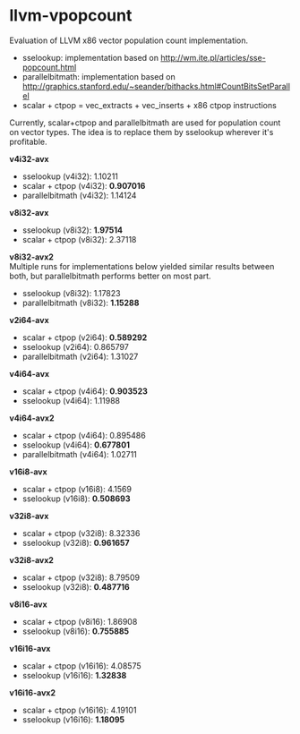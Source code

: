 # llvm-vpopcount
Evaluation of LLVM x86 vector population count implementation.  

+ sselookup: implementation based on http://wm.ite.pl/articles/sse-popcount.html
+ parallelbitmath: implementation based on http://graphics.stanford.edu/~seander/bithacks.html#CountBitsSetParallel
+ scalar + ctpop = vec_extracts + vec_inserts + x86 ctpop instructions

Currently, scalar+ctpop and parallelbitmath are used for population count on vector types. The idea is to replace them by sselookup wherever it's profitable.

**v4i32-avx**  
+ sselookup (v4i32): 1.10211  
+ scalar + ctpop (v4i32): **0.907016**
+ parallelbitmath (v4i32): 1.14124

**v8i32-avx**
+ sselookup (v8i32): **1.97514**
+ scalar + ctpop (v8i32): 2.37118

**v8i32-avx2**  
Multiple runs for implementations below yielded similar results between both, but parallelbitmath performs better on most part. 
+ sselookup (v8i32): 1.17823
+ parallelbitmath (v8i32): **1.15288**

**v2i64-avx**
+ scalar + ctpop (v2i64): **0.589292**
+ sselookup (v2i64): 0.865797
+ parallelbitmath (v2i64): 1.31027

**v4i64-avx**
+ scalar + ctpop (v4i64): **0.903523**
+ sselookup (v4i64): 1.11988

**v4i64-avx2**
+ scalar + ctpop (v4i64): 0.895486 
+ sselookup (v4i64): **0.677801**
+ parallelbitmath (v4i64): 1.02711

**v16i8-avx**
+ scalar + ctpop (v16i8): 4.1569
+ sselookup (v16i8): **0.508693**

**v32i8-avx**
+ scalar + ctpop (v32i8): 8.32336
+ sselookup (v32i8): **0.961657**

**v32i8-avx2**  
+ scalar + ctpop (v32i8): 8.79509
+ sselookup (v32i8): **0.487716**

**v8i16-avx**  
+ scalar + ctpop (v8i16): 1.86908
+ sselookup (v8i16): **0.755885**

**v16i16-avx**  
+ scalar + ctpop (v16i16): 4.08575
+ sselookup (v16i16): **1.32838**

**v16i16-avx2**  
+ scalar + ctpop (v16i16): 4.19101
+ sselookup (v16i16): **1.18095**

